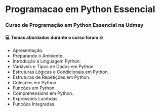 # Programacao em Python Essencial
### Curso de Programação em Python Essencial na Udmey
#### :computer: Temas abordados durante o curso foram::boom:
- Apresentação.
- Preparando o Ambiente.
- Introdução á Linguagem Python.
- Variáveis e Tipos de Dados em Python.
- Estruturas Lógicas e Condicionais em Python.
- Estruturas de Repetições em Python.
- Coleções em Python.
- Funções em Python.
- Comprehensions em Python.
- Expressões Lambdas.
- Funções Integradas.
